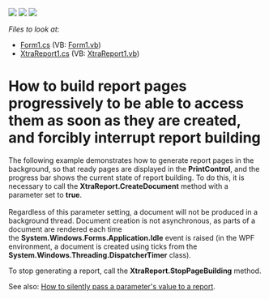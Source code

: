 <!-- default badges list -->
![](https://img.shields.io/endpoint?url=https://codecentral.devexpress.com/api/v1/VersionRange/128598767/10.2.3%2B)
[![](https://img.shields.io/badge/Open_in_DevExpress_Support_Center-FF7200?style=flat-square&logo=DevExpress&logoColor=white)](https://supportcenter.devexpress.com/ticket/details/E960)
[![](https://img.shields.io/badge/📖_How_to_use_DevExpress_Examples-e9f6fc?style=flat-square)](https://docs.devexpress.com/GeneralInformation/403183)
<!-- default badges end -->
<!-- default file list -->
*Files to look at*:

* [Form1.cs](./CS/Form1.cs) (VB: [Form1.vb](./VB/Form1.vb))
* [XtraReport1.cs](./CS/XtraReport1.cs) (VB: [XtraReport1.vb](./VB/XtraReport1.vb))
<!-- default file list end -->
# How to build report pages progressively to be able to access them as soon as they are created, and forcibly interrupt report building


<p>The following example demonstrates how to generate report pages in the background, so that ready pages are displayed in the <strong>PrintControl</strong>, and the progress bar shows the current state of report building. To do this, it is necessary to call the <strong>XtraReport.CreateDocument</strong> method with a parameter set to <strong>true</strong>.<br><br>Regardless of this parameter setting, a document will not be produced in a background thread. Document creation is not asynchronous, as parts of a document are rendered each time the <strong>System.Windows.Forms.Application.Idle</strong> event is raised (in the WPF environment, a document is created using ticks from the <strong>System.Windows.Threading.DispatcherTimer</strong> class).</p>
<p>To stop generating a report, call the <strong>XtraReport.StopPageBuilding</strong> method.</p>
<p>See also: <a href="https://www.devexpress.com/Support/Center/p/E548">How to silently pass a parameter's value to a report</a>.</p>

<br/>


